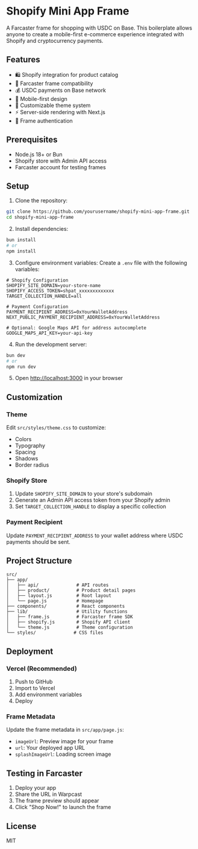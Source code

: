 # Shopify Mini App Frame

A Farcaster frame for shopping with USDC on Base. This boilerplate allows anyone to create a mobile-first e-commerce experience integrated with Shopify and cryptocurrency payments.

## Features

- 🛍️ Shopify integration for product catalog
- 🎯 Farcaster frame compatibility
- 💰 USDC payments on Base network
- 📱 Mobile-first design
- 🎨 Customizable theme system
- ⚡ Server-side rendering with Next.js
- 🔐 Frame authentication

## Prerequisites

- Node.js 18+ or Bun
- Shopify store with Admin API access
- Farcaster account for testing frames

## Setup

1. Clone the repository:
```bash
git clone https://github.com/yourusername/shopify-mini-app-frame.git
cd shopify-mini-app-frame
```

2. Install dependencies:
```bash
bun install
# or
npm install
```

3. Configure environment variables:
Create a `.env` file with the following variables:

```env
# Shopify Configuration
SHOPIFY_SITE_DOMAIN=your-store-name
SHOPIFY_ACCESS_TOKEN=shpat_xxxxxxxxxxxxx
TARGET_COLLECTION_HANDLE=all

# Payment Configuration
PAYMENT_RECIPIENT_ADDRESS=0xYourWalletAddress
NEXT_PUBLIC_PAYMENT_RECIPIENT_ADDRESS=0xYourWalletAddress

# Optional: Google Maps API for address autocomplete
GOOGLE_MAPS_API_KEY=your-api-key
```

4. Run the development server:
```bash
bun dev
# or
npm run dev
```

5. Open [http://localhost:3000](http://localhost:3000) in your browser

## Customization

### Theme
Edit `src/styles/theme.css` to customize:
- Colors
- Typography
- Spacing
- Shadows
- Border radius

### Shopify Store
1. Update `SHOPIFY_SITE_DOMAIN` to your store's subdomain
2. Generate an Admin API access token from your Shopify admin
3. Set `TARGET_COLLECTION_HANDLE` to display a specific collection

### Payment Recipient
Update `PAYMENT_RECIPIENT_ADDRESS` to your wallet address where USDC payments should be sent.

## Project Structure

```
src/
├── app/
│   ├── api/              # API routes
│   ├── product/          # Product detail pages
│   ├── layout.js         # Root layout
│   └── page.js           # Homepage
├── components/           # React components
├── lib/                  # Utility functions
│   ├── frame.js          # Farcaster frame SDK
│   ├── shopify.js        # Shopify API client
│   └── theme.js          # Theme configuration
└── styles/              # CSS files
```

## Deployment

### Vercel (Recommended)
1. Push to GitHub
2. Import to Vercel
3. Add environment variables
4. Deploy

### Frame Metadata
Update the frame metadata in `src/app/page.js`:
- `imageUrl`: Preview image for your frame
- `url`: Your deployed app URL
- `splashImageUrl`: Loading screen image

## Testing in Farcaster

1. Deploy your app
2. Share the URL in Warpcast
3. The frame preview should appear
4. Click "Shop Now!" to launch the frame

## License

MIT
